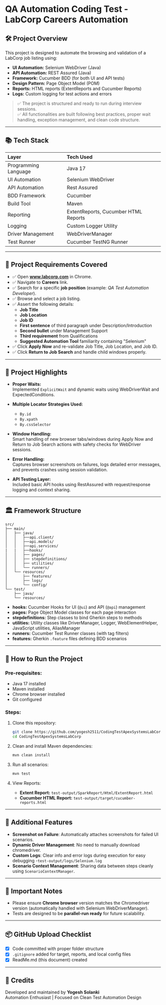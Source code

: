 # QA Automation Coding Test - LabCorp Careers Automation

## 🛠 Project Overview
This project is designed to automate the browsing and validation of a LabCorp job listing using:
- **UI Automation:** Selenium WebDriver (Java)
- **API Automation:** REST Assured (Java)
- **Framework:** Cucumber BDD (for both UI and API tests)
- **Design Pattern:** Page Object Model (POM)
- **Reports:** HTML reports (ExtentReports and Cucumber Reports)
- **Logs:** Custom logging for test actions and errors

> ✅ The project is structured and ready to run during interview sessions.  
> ✅ All functionalities are built following best practices, proper wait handling, exception management, and clean code structure.

---

## 📚 Tech Stack
| Layer | Tech Used |
|:------|:----------|
| Programming Language | Java 17 |
| UI Automation | Selenium WebDriver |
| API Automation | Rest Assured |
| BDD Framework | Cucumber |
| Build Tool | Maven |
| Reporting | ExtentReports, Cucumber HTML Reports |
| Logging | Custom Logger Utility |
| Driver Management | WebDriverManager |
| Test Runner | Cucumber TestNG Runner |

---

## 🎯 Project Requirements Covered

- ✅ Open **www.labcorp.com** in Chrome.
- ✅ Navigate to **Careers** link.
- ✅ Search for a specific **job position** (example: *QA Test Automation Developer*).
- ✅ Browse and select a job listing.
- ✅ Assert the following details:
  - **Job Title**
  - **Job Location**
  - **Job ID**
  - **First sentence** of third paragraph under Description/Introduction
  - **Second bullet** under Management Support
  - **Third requirement** from Qualifications
  - **Suggested Automation Tool** familiarity containing "Selenium"
- ✅ Click **Apply Now** and re-validate Job Title, Job Location, and Job ID.
- ✅ Click **Return to Job Search** and handle child windows properly.

---

## 🧹 Project Highlights

- **Proper Waits:**  
  Implemented `ExplicitWait` and dynamic waits using WebDriverWait and ExpectedConditions.

- **Multiple Locator Strategies Used:**  
  - `By.id`
  - `By.xpath`
  - `By.cssSelector`

- **Window Handling:**  
  Smart handling of new browser tabs/windows during Apply Now and Return to Job Search actions with safety checks for WebDriver sessions.

- **Error Handling:**  
  Captures browser screenshots on failures, logs detailed error messages, and prevents crashes using session validation.

- **API Testing Layer:**  
  Included basic API hooks using RestAssured with request/response logging and context sharing.

---

## 🏛 Framework Structure

```
src/
├── main/
│   ├── java/
│   │   ├──api.client/
│   │   ├──api.models/
│   │   ├──api.services/
|   |   ├──hooks/
│   │   ├── pages/
│   │   ├── stepdefinitions/
│   │   ├── utilities/
│   │   └── runners/
│   └── resources/
│       ├── features/
│       ├── logs/
│       └── config/
└── test/
    ├── java/
    └── resources/
```

- **hooks:** Cucumber Hooks for UI (`@ui`) and API (`@api`) management
- **pages:** Page Object Model classes for each page interaction
- **stepdefinitions:** Step classes to bind Gherkin steps to methods
- **utilities:** Utility classes like DriverManager, Logger, WebElementHelper, JavaScript utilities, AliasManager
- **runners:** Cucumber Test Runner classes (with tag filters)
- **features:** Gherkin `.feature` files defining BDD scenarios

---

## 🚀 How to Run the Project

### Pre-requisites:
- Java 17 installed
- Maven installed
- Chrome browser installed
- Git configured

### Steps:
1. Clone this repository:
   ```bash
   git clone https://github.com/yogesh2511/CodingTestApexSystemsLabCorp.git
   cd CodingTestApexSystemsLabCorp
   ```

2. Clean and install Maven dependencies:
   ```bash
   mvn clean install
   ```

3. Run all scenarios:
   ```bash
   mvn test
   ```

4. View Reports:
   - **Extent Report:** `test-output/SparkReport/Html/ExtentReport.html`
   - **Cucumber HTML Report:** `test-output/target/cucumber-reports.html`
   
---

## 📸 Additional Features
- **Screenshot on Failure**: Automatically attaches screenshots for failed UI scenarios.
- **Dynamic Driver Management**: No need to manually download chromedriver.
- **Custom Logs**: Clear info and error logs during execution for easy debugging -`test-output/logs/Selenium.log`
- **Scenario Context Management**: Sharing data between steps cleanly using `ScenarioContextManager`.

---

## 🧠 Important Notes
- Please ensure **Chrome browser** version matches the Chromedriver version (automatically handled with Selenium WebDriverManager).
- Tests are designed to be **parallel-run ready** for future scalability.

---

## 📦 GitHub Upload Checklist

- [x] Code committed with proper folder structure
- [x] `.gitignore` added for target, reports, and local config files
- [x] ReadMe.md (this document) created
---

## 🤝 Credits
Developed and maintained by **Yogesh Solanki**  
Automation Enthusiast | Focused on Clean Test Automation Design
